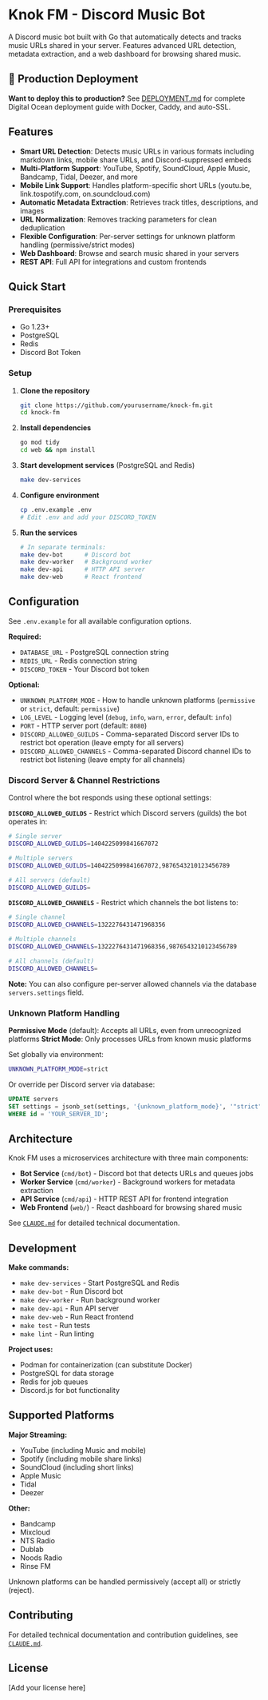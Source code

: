 # Knok FM - Discord Music Bot

A Discord music bot built with Go that automatically detects and tracks music URLs shared in your server. Features advanced URL detection, metadata extraction, and a web dashboard for browsing shared music.

## 🚀 Production Deployment

**Want to deploy this to production?** See [DEPLOYMENT.md](./DEPLOYMENT.md) for complete Digital Ocean deployment guide with Docker, Caddy, and auto-SSL.

## Features

- **Smart URL Detection**: Detects music URLs in various formats including markdown links, mobile share URLs, and Discord-suppressed embeds
- **Multi-Platform Support**: YouTube, Spotify, SoundCloud, Apple Music, Bandcamp, Tidal, Deezer, and more
- **Mobile Link Support**: Handles platform-specific short URLs (youtu.be, link.tospotify.com, on.soundcloud.com)
- **Automatic Metadata Extraction**: Retrieves track titles, descriptions, and images
- **URL Normalization**: Removes tracking parameters for clean deduplication
- **Flexible Configuration**: Per-server settings for unknown platform handling (permissive/strict modes)
- **Web Dashboard**: Browse and search music shared in your servers
- **REST API**: Full API for integrations and custom frontends

## Quick Start

### Prerequisites

- Go 1.23+
- PostgreSQL
- Redis
- Discord Bot Token

### Setup

1. **Clone the repository**
   ```bash
   git clone https://github.com/yourusername/knock-fm.git
   cd knock-fm
   ```

2. **Install dependencies**
   ```bash
   go mod tidy
   cd web && npm install
   ```

3. **Start development services** (PostgreSQL and Redis)
   ```bash
   make dev-services
   ```

4. **Configure environment**
   ```bash
   cp .env.example .env
   # Edit .env and add your DISCORD_TOKEN
   ```

5. **Run the services**
   ```bash
   # In separate terminals:
   make dev-bot      # Discord bot
   make dev-worker   # Background worker
   make dev-api      # HTTP API server
   make dev-web      # React frontend
   ```

## Configuration

See `.env.example` for all available configuration options.

**Required:**
- `DATABASE_URL` - PostgreSQL connection string
- `REDIS_URL` - Redis connection string
- `DISCORD_TOKEN` - Your Discord bot token

**Optional:**
- `UNKNOWN_PLATFORM_MODE` - How to handle unknown platforms (`permissive` or `strict`, default: `permissive`)
- `LOG_LEVEL` - Logging level (`debug`, `info`, `warn`, `error`, default: `info`)
- `PORT` - HTTP server port (default: `8080`)
- `DISCORD_ALLOWED_GUILDS` - Comma-separated Discord server IDs to restrict bot operation (leave empty for all servers)
- `DISCORD_ALLOWED_CHANNELS` - Comma-separated Discord channel IDs to restrict bot listening (leave empty for all channels)

### Discord Server & Channel Restrictions

Control where the bot responds using these optional settings:

**`DISCORD_ALLOWED_GUILDS`** - Restrict which Discord servers (guilds) the bot operates in:
```bash
# Single server
DISCORD_ALLOWED_GUILDS=1404225099841667072

# Multiple servers
DISCORD_ALLOWED_GUILDS=1404225099841667072,9876543210123456789

# All servers (default)
DISCORD_ALLOWED_GUILDS=
```

**`DISCORD_ALLOWED_CHANNELS`** - Restrict which channels the bot listens to:
```bash
# Single channel
DISCORD_ALLOWED_CHANNELS=1322276431471968356

# Multiple channels
DISCORD_ALLOWED_CHANNELS=1322276431471968356,9876543210123456789

# All channels (default)
DISCORD_ALLOWED_CHANNELS=
```

**Note:** You can also configure per-server allowed channels via the database `servers.settings` field.

### Unknown Platform Handling

**Permissive Mode** (default): Accepts all URLs, even from unrecognized platforms
**Strict Mode**: Only processes URLs from known music platforms

Set globally via environment:
```bash
UNKNOWN_PLATFORM_MODE=strict
```

Or override per Discord server via database:
```sql
UPDATE servers
SET settings = jsonb_set(settings, '{unknown_platform_mode}', '"strict"')
WHERE id = 'YOUR_SERVER_ID';
```

## Architecture

Knok FM uses a microservices architecture with three main components:

- **Bot Service** (`cmd/bot`) - Discord bot that detects URLs and queues jobs
- **Worker Service** (`cmd/worker`) - Background workers for metadata extraction
- **API Service** (`cmd/api`) - HTTP REST API for frontend integration
- **Web Frontend** (`web/`) - React dashboard for browsing shared music

See [`CLAUDE.md`](CLAUDE.md) for detailed technical documentation.

## Development

**Make commands:**
- `make dev-services` - Start PostgreSQL and Redis
- `make dev-bot` - Run Discord bot
- `make dev-worker` - Run background worker
- `make dev-api` - Run API server
- `make dev-web` - Run React frontend
- `make test` - Run tests
- `make lint` - Run linting

**Project uses:**
- Podman for containerization (can substitute Docker)
- PostgreSQL for data storage
- Redis for job queues
- Discord.js for bot functionality

## Supported Platforms

**Major Streaming:**
- YouTube (including Music and mobile)
- Spotify (including mobile share links)
- SoundCloud (including short links)
- Apple Music
- Tidal
- Deezer

**Other:**
- Bandcamp
- Mixcloud
- NTS Radio
- Dublab
- Noods Radio
- Rinse FM

Unknown platforms can be handled permissively (accept all) or strictly (reject).

## Contributing

For detailed technical documentation and contribution guidelines, see [`CLAUDE.md`](CLAUDE.md).

## License

[Add your license here]
